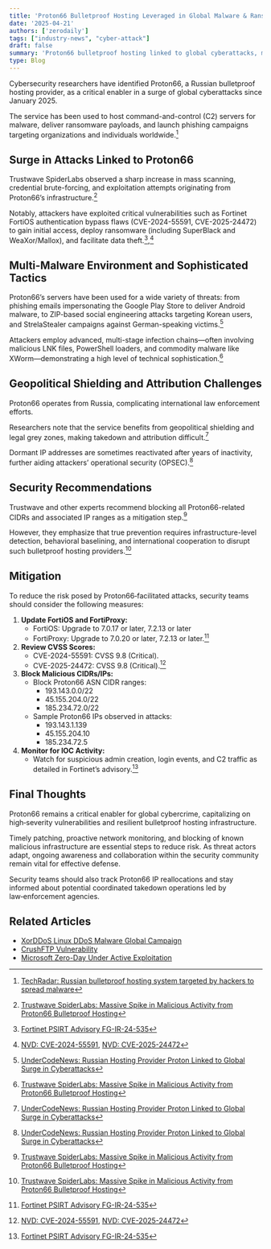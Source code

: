 ```yaml
---
title: 'Proton66 Bulletproof Hosting Leveraged in Global Malware & Ransomware Wave (CVE‑2024‑55591, CVE‑2025‑24472)'
date: '2025-04-21'
authors: ['zerodaily']
tags: ["industry-news", "cyber-attack"]
draft: false
summary: 'Proton66 bulletproof hosting linked to global cyberattacks, malware, ransomware, and phishing campaigns targeting organizations worldwide.'
type: Blog
---
```


Cybersecurity researchers have identified Proton66, a Russian bulletproof hosting provider, as a critical enabler in a surge of global cyberattacks since January 2025.

The service has been used to host command-and-control (C2) servers for malware, deliver ransomware payloads, and launch phishing campaigns targeting organizations and individuals worldwide.[^1]

## Surge in Attacks Linked to Proton66

Trustwave SpiderLabs observed a sharp increase in mass scanning, credential brute-forcing, and exploitation attempts originating from Proton66’s infrastructure.[^3]

Notably, attackers have exploited critical vulnerabilities such as Fortinet FortiOS authentication bypass flaws (CVE-2024-55591, CVE-2025-24472) to gain initial access, deploy ransomware (including SuperBlack and WeaXor/Mallox), and facilitate data theft.[^4],[^5]

## Multi-Malware Environment and Sophisticated Tactics

Proton66’s servers have been used for a wide variety of threats: from phishing emails impersonating the Google Play Store to deliver Android malware, to ZIP-based social engineering attacks targeting Korean users, and StrelaStealer campaigns against German-speaking victims.[^2]

Attackers employ advanced, multi-stage infection chains—often involving malicious LNK files, PowerShell loaders, and commodity malware like XWorm—demonstrating a high level of technical sophistication.[^3]

## Geopolitical Shielding and Attribution Challenges

Proton66 operates from Russia, complicating international law enforcement efforts.

Researchers note that the service benefits from geopolitical shielding and legal grey zones, making takedown and attribution difficult.[^2]

Dormant IP addresses are sometimes reactivated after years of inactivity, further aiding attackers’ operational security (OPSEC).[^2]

## Security Recommendations

Trustwave and other experts recommend blocking all Proton66-related CIDRs and associated IP ranges as a mitigation step.[^3]

However, they emphasize that true prevention requires infrastructure-level detection, behavioral baselining, and international cooperation to disrupt such bulletproof hosting providers.[^3]

## Mitigation

To reduce the risk posed by Proton66‑facilitated attacks, security teams should consider the following measures:

1. **Update FortiOS and FortiProxy:**
   - FortiOS: Upgrade to 7.0.17 or later, 7.2.13 or later
   - FortiProxy: Upgrade to 7.0.20 or later, 7.2.13 or later.[^4]
2. **Review CVSS Scores:**
   - CVE-2024-55591: CVSS 9.8 (Critical).
   - CVE-2025-24472: CVSS 9.8 (Critical).[^5]
3. **Block Malicious CIDRs/IPs:**
   - Block Proton66 ASN CIDR ranges:
     - 193.143.0.0/22
     - 45.155.204.0/22
     - 185.234.72.0/22
   - Sample Proton66 IPs observed in attacks:
     - 193.143.1.139
     - 45.155.204.10
     - 185.234.72.5
4. **Monitor for IOC Activity:**
   - Watch for suspicious admin creation, login events, and C2 traffic as detailed in Fortinet’s advisory.[^4]

## Final Thoughts

Proton66 remains a critical enabler for global cybercrime, capitalizing on high‑severity vulnerabilities and resilient bulletproof hosting infrastructure.

Timely patching, proactive network monitoring, and blocking of known malicious infrastructure are essential steps to reduce risk. As threat actors adapt, ongoing awareness and collaboration within the security community remain vital for effective defense.

Security teams should also track Proton66 IP reallocations and stay informed about potential coordinated takedown operations led by law‑enforcement agencies.

## Related Articles

- [XorDDoS Linux DDoS Malware Global Campaign](/blog/2025-04-18-xorddos-linux-ddos-malware-global-campaign)
- [CrushFTP Vulnerability](/blog/2025-04-13-crushftp-vulnerability)
- [Microsoft Zero-Day Under Active Exploitation](/blog/2025-04-08-microsoft-zero-day)

[^1]: [TechRadar: Russian bulletproof hosting system targeted by hackers to spread malware](https://www.techradar.com/pro/security/russian-bulletproof-hosting-system-targeted-by-hackers-to-spread-malware)
[^2]: [UnderCodeNews: Russian Hosting Provider Proton Linked to Global Surge in Cyberattacks](https://undercodenews.com/russian-hosting-provider-proton-linked-to-global-surge-in-cyberattacks/)
[^3]: [Trustwave SpiderLabs: Massive Spike in Malicious Activity from Proton66 Bulletproof Hosting](https://www.trustwave.com/en-us/resources/blogs/spiderlabs-blog/massive-spike-in-malicious-activity-from-proton66-bulletproof-hosting/)
[^4]: [Fortinet PSIRT Advisory FG-IR-24-535](https://fortiguard.fortinet.com/psirt/FG-IR-24-535)
[^5]: [NVD: CVE-2024-55591](https://nvd.nist.gov/vuln/detail/CVE-2024-55591), [NVD: CVE-2025-24472](https://nvd.nist.gov/vuln/detail/CVE-2025-24472)
